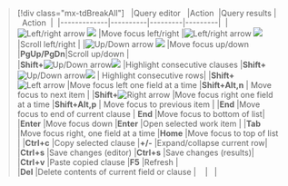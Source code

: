 
<a id="queries-te-shortcuts"></a>

> [!div class="mx-tdBreakAll"]  
> |Query editor   |Action  |Query results |  Action  | 
> |-------------|----------|---------|---------| 
> |![Left/right arrow](/vsts/work/_img/icons/Arrow_Next.png) ![ ](/vsts/work/_img/icons/Arrow_Previous.png) |Move focus left/right |![Left/right arrow](/vsts/work/_img/icons/Arrow_Next.png) ![ ](/vsts/work/_img/icons/Arrow_Previous.png) |Scroll left/right | 
> |![Up/Down arrow](/vsts/work/_img/icons/Arrow_Up.png) ![ ](/vsts/work/_img/icons/Arrow_Down.png) |Move focus up/down |**PgUp/PgDn**|Scroll up/down |  
> |**Shift+**![Up/Down arrow](/vsts/work/_img/icons/Arrow_Up.png)![ ](/vsts/work/_img/icons/Arrow_Down.png) |Highlight consecutive clauses |**Shift+**![Up/Down arrow](/vsts/work/_img/icons/Arrow_Up.png)![ ](/vsts/work/_img/icons/Arrow_Down.png) | Highlight consecutive rows|
> |**Shift+**![Left arrow](/vsts/work/_img/icons/Arrow_Next.png) |Move focus left one field at a time |**Shift+Alt,n** | Move focus to next item |
> |**Shift+**![Right arrow](/vsts/work/_img/icons/Arrow_Previous.png) |Move focus right one field at a time |**Shift+Alt,p** | Move focus to previous item |
> |**End** |Move focus to end of current clause | **End** |Move focus to bottom of list|
> |**Enter** |Move focus down |**Enter** |Open selected work item | 
> |**Tab** |Move focus right, one field at a time |**Home** |Move focus to top of list |
> |**Ctrl+c** |Copy selected clause |**+/-** |Expand/collapse current row|
> |**Ctrl+s** |Save changes (editor) |**Ctrl+s** |Save changes (results)| 
> |**Ctrl+v** |Paste copied clause |**F5**  |Refresh  |  
> |**Del** |Delete contents of current field or clause |&nbsp;&nbsp;   |&nbsp;&nbsp;  | 
 


<!---
<table width="70%">
<thead>
<tr>
<th>Keyboard shortcut</th>
<th>Action</th>
</tr>
</thead>
<tr>
<td>![Left/right arrow](/vsts/work/_img/icons/Arrow_Next.png) ![ ](/vsts/work/_img/icons/Arrow_Previous.png)</td>
<td>Move focus left/right</td> 
</tr>
<tr>
<td>![Up/Down arrow](/vsts/work/_img/icons/Arrow_Up.png) ![ ](/vsts/work/_img/icons/Arrow_Down.png)</td>  
<td>Move focus up/down</td> 
</tr>
<tr> 
<td>**Enter**</td>  
<td>Move focus down</td> 
</tr>
<tr>   
<td>**Tab**</td>  
<td>Move focus right, one field at a time</td> 
</tr>
<tr> 
<td>**Shift+**![Left arrow](/vsts/work/_img/icons/Arrow_Next.png)</td>  
<td>Move focus left one field at a time</td> 
</tr>
<tr>   
<td>**Shift+**![Right arrow](/vsts/work/_img/icons/Arrow_Previous.png)</td>  
<td>Move focus right one field at a time</td> 
</tr>
<tr>   
<td>**End**</td>  
<td>Move focus to end of current clause</td> 
</tr>
<tr> 
<td>**Ctrl+c**</td>  
<td>Copy selected clause</td> 
</tr>
<tr>    
<td>**Ctrl+s**</td>  
<td>Save changes (editor or results)</td> 
</tr>
<tr>    
<td>**Ctrl+v**</td>  
<td>Paste copied clause</td> 
</tr>
<tr>     
<td>**Shift+**![Up/Down arrow](/vsts/work/_img/icons/Arrow_Up.png)![ ](/vsts/work/_img/icons/Arrow_Down.png)</td>  
<td>Highlight consecutive clauses</td> 
</tr>
<tr>   
<td>**Del**</td>  
<td>Delete contents of current field or clause</td> 
</tr>
</table>

### Query results 
<table width="70%">
<thead>
<tr>
<th>Keyboard shortcut</th>
<th>Action</th>
</tr>
</thead>
<tr>
<td>**F5**</td>  
<td>Refresh</td> 
</tr>
<tr>      
<td>**Shift+**![Up/Down arrow](/vsts/work/_img/icons/Arrow_Up.png)![ ](/vsts/work/_img/icons/Arrow_Down.png)</td>  
<td>Highlight consecutive rows</td> 
</tr>
<tr>      
<td>**Shift+Alt,n**</td>  
<td>Move focus to next item</td> 
</tr>
<tr>      
<td>**Shift+Alt,p**</td>  
<td>Move focus to previous item</td> 
</tr>
<tr>      
<td>**Home**</td>  
<td>Move focus to top of list</td> 
</tr>
<tr>      
<td>**End**</td>  
<td>Move focus to bottom of list</td> 
</tr>
<tr>      
<td>**+/-**</td>  
<td>Expand/collapse current row</td> 
</tr>
<tr>      
<td>**PgUp/PgDn**</td>  
<td>Scroll up/down</td> 
</tr>
<tr>        
<td>![Left/right arrow](/vsts/work/_img/icons/Arrow_Next.png) ![ ](/vsts/work/_img/icons/Arrow_Previous.png)</td>  
<td>Scroll left/right</td> 
</tr>
<tr>      
<td>**Enter**</td>  
<td>Open selected work item</td> 
</tr>
<tr>      
<td>**Ctrl+s**</td>  
<td>Save changes</td> 
</tr>
</table>

-->